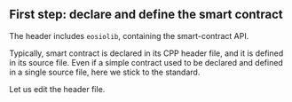 
## First step: declare and define the smart contract
The header includes `eosiolib`, containing the smart-contract API.

Typically, smart contract is declared in its CPP header file, and it is defined in its source file. Even if a simple contract used to be declared and defined in a single source file, here we stick to the standard.

Let us edit the header file.


